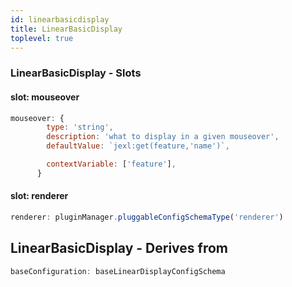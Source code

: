 ```yaml
---
id: linearbasicdisplay
title: LinearBasicDisplay
toplevel: true
---
```


### LinearBasicDisplay - Slots

#### slot: mouseover

```js
mouseover: {
        type: 'string',
        description: 'what to display in a given mouseover',
        defaultValue: `jexl:get(feature,'name')`,

        contextVariable: ['feature'],
      }
```

#### slot: renderer

```js
renderer: pluginManager.pluggableConfigSchemaType('renderer')
```

## LinearBasicDisplay - Derives from

```js
baseConfiguration: baseLinearDisplayConfigSchema
```
